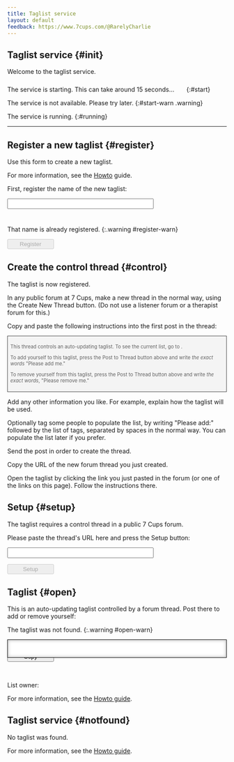 ```yaml
---
title: Taglist service
layout: default
feedback: https://www.7cups.com/@RarelyCharlie
---
```

<style>
#content>* {display: none;}
#init {display: initial;}
#running {visibility: hidden;}

span.spinner {display: inline-block; width: 24px; height:24px;
	background: no-repeat center/100% url(/assets/ajax-loader.gif);
	position: relative; top: 6px; left: 6px;}
.warning {color: #a00; background: #fee; padding: 2px 4px; margin-left: -4px; opacity: 0;}
input[type=text] {display: block; width: 24em; padding: 2px 4px; margin: 0;
	font-size: inherit;}
button {display: block; min-width: 8em; padding: 2px 4px; margin: 0 0 1em 0;}
#open-copy {display: inline-block; margin-right: 2em;}
blockquote {font-size: 80%; border: 1px solid #444; background: #f4f4f4; padding: 1ex;
	margin: 0;}
	
#open-container {position: relative; padding: 0 0 1em 0; margin-bottom: 1em;}
#open-list {width: 100%; min-height: 4em; border: 1px solid #000; padding: 1ex; font-size: 10px; line-height: 14px;
	box-shadow: inset #ccc 0 0 1ex 2px; resize: none; position: absolute; top: 0; left: 0;}
#open-list.empty {color: #aaa; text-align: center;}
#open-spin {position: absolute; left: calc(50% - 12px); top: 1em;}
</style>
<script src="https://cdnjs.cloudflare.com/ajax/libs/jquery/3.3.1/jquery.min.js"></script>
<script>
const controldomain = 'https://www.7cups.com'
const controldir = 'forum'
const serviceurl = 'https://rarelycharlie.herokuapp.com/taglist/'

Taglist = {
	key: '',
	service: null,

	api: async function (action, data) {
		console.log('api: ' + action)
		if (!action) return
		if (!data) data = {}
		data.action = action
		var response
		try {
			response = await fetch(serviceurl, {
				method: 'POST',
				headers: {'Content-Type': 'application/json; charset=utf-8'}, 
				body: JSON.stringify(data),
				cache: 'no-cache'
				})
			}
		catch (e) {
			console.log('+++ ERROR')
			return [0, 'No connection']
			}
		if (response) {
			var body = await response.text()
			console.log('  +api: ' + response.status + ' ' + response.statusText + ' ' + body)
			return [response.status, body]
			}
		else return [404, 'Not found']		
		},

	control: async function () { // set the control URL...
		var v = $('#setup-url').val().trim()
		var [status, text] = await this.api('control', {key: this.key, url: v})
		if (status == 200) {
			this.section('setup', false)
			this.open()
			}
		else {
			// handle failure e.g. malformed URL!
			}
		},

	copy: function () {
		var t = $('#open-list')[0]
		t.focus()
		t.select()
		var ok = document.execCommand('copy')
		if (ok) setTimeout(function () {
			if (document.selection) document.selection.empty()
    		else if (window.getSelection) window.getSelection().removeAllRanges()
			}, 500)
		$('#open-copied').text(ok? 'Copied' : 'Oops! Copying failed. Try copying manually.')
			.fadeIn(0)
		if (!ok) {
			$('#open-copy').prop('disabled', true)
			$('#open-copied').addClass('warning').css('opacity', 1)
			}
		setTimeout(function () {$('#open-copied').fadeOut(800)}, 1500)
		},
	
	init: async function () {
		this.section('init', true)
		this.key = location.search.substring(1)
		
		$('input[type=text]').on('keyup', function (event) {
			Taglist.keyup(event)
			})

		this.ping()
		await this.sleep(1)
		if (this.service === null) $('#start').show()
		},

	keyup: function () {
		var id = event.target.id, v = event.target.value.trim()
		if ($(event.target).is('[readonly]')) return
		if (id == 'register-name') {
			let b = $('#register-button') 
			b.prop('disabled', v.length < 4)
			if (event.keyCode == 13 && v.length >= 4) b.click() 
			}
		else if (id == 'setup-url'){
			let b = $('#setup-button') 
			b.prop('disabled', v = '')
			if (event.keyCode == 13 && v) b.click() 
			}
		},

	open: async function () {
		var [status, data] = await this.api('open', {key: this.key})
		console.log('open: ' + status + ' ' + data)
		$('#open-wait').hide()
		if (status == 200) {
			this.section('open', true)
			$('#open-warn').hide()
			data = JSON.parse(data)
			$('h2#open').text(data.name)
			document.title = data.name + ' | Taglist service'
			console.log('control: ' + data.control)
			if (!data.control) {
				this.section('open', false)
				$('h2#setup').text('Setup: ' + data.name)
				this.setup()
				}
			$('#open-control').attr('href', [controldomain, controldir, data.control].join('/')).text(data.name)
			if (data.owner) $('#open-owner')
				.attr('href', [controldomain, '@' + data.owner].join('/'))
				.text('@' + data.owner)
			var t = $('#open-list')
			$('#open-spin').hide()
			if (data.list) data.list = data.list.filter(t => t.trim() != '')
			if (data.list && data.list.length) {
				t.text(data.list.map(t => '@' + t).join(' '))
				 .removeClass('empty')
				t[0].style.height = t[0].parentNode.style.height = (t[0].scrollHeight - 10) + 'px'
				$('#open-copy').prop('disabled', false)
				let n = data.list.length
				$('#open-count').text(n == 0? 'No tags.' : (n == 1? '1 tag.' : n + ' tags.'))
				}
			else {
				t.text('\nThe list is empty')
				$('#open-copy').prop('disabled', true)
				}
			}
		else {
			this.section('notfound', true)
			}
		},
		
	ping: async function () {
		var [status, text] = await this.api('ping')
		console.log('ping status: ' + status)
		$('#start').hide()
		if (status == 200) {
			this.section('init', false)
			$('#running').css('visibility', 'visible')
			this.service = true
			if (this.key) {
				this.open()
				}
			else {
				this.section('init', false)
				this.section('register', true)
				$('#register-spin').css('visibility', 'hidden')
				$('#register-name').focus()
				}
			}
		else {
			this.service = false
			$('#start-warn').show().css('opacity', 1)
			}
		},

	register: async function () {
		$('#register-name').prop('readonly', true)
		$('#register-spin').css('display', 'inline-block')
		var v = $('#register-name').val().trim()
		var [status, key] = await this.api('register', {name: v})
		$('#register-spin').hide()
		$('#register-button').prop('disabled', true)
		if (status == 200) {
			$('#register-warn').hide()
			$('.listname').text(v).css('visibility', 'visible')
			$('a.listname').attr('href', location.href + '?' + key)
			this.section('register', false)
			this.section('control', true)
			}
		else {
			$('#register-warn').css('opacity', 1)
			$('#register-name').prop('readonly', false).focus()
			}
		},

	setup: function () { // set up control thread...
		this.section('setup', true)
		$('#setup-url').focus()
		},

	section: function (id, show) {
		$('#' + id).nextUntil('h2').addBack()[show? 'show' : 'hide']()
		},

	sleep: async function (s) {
		await new Promise(done => setTimeout(done, 1000 * s))
		}
	}
init = function () {
	document.documentElement.style.display = 'block'
	Taglist.init()
	}
</script>

## Taglist service {#init}
Welcome to the taglist service.

The service is starting. This can take around 15 seconds...<span id="start-spin" class="spinner"></span>
{:#start}

The service is not available. Please try later.
{:#start-warn .warning}

The service is running.
{:#running}

<hr>

## Register a new taglist {#register}
Use this form to create a new taglist.

For more information, see the <a href="/howto/taglist">Howto</a> guide.

First, register the name of the new taglist:

<input type="text" id="register-name" class="register"> <span id="register-spin" class="spinner" hidden></span>

That name is already registered.
{:.warning #register-warn}

<button id="register-button" disabled onclick="Taglist.register()">Register</button>

## Create the control thread {#control}

The taglist <a href="" class="listname"></a> is now registered.

In any public forum at 7 Cups, make a new thread in the normal way, using the Create New Thread button. (Do not use a listener forum or a therapist forum for this.)

Copy and paste the following instructions into the first post in the thread:

 >This thread controls an auto-updating taglist. To see the current list, go to <a  class="listname" href=""></a>.
 >
 >To add yourself to this taglist, press the Post to Thread button above and write <i>the exact words</i> "Please add me."
 >
 >To remove yourself from this taglist, press the Post to Thread button above and write <i>the exact words</i>, "Please remove me."

Add any other information you like. For example, explain how the taglist will be used.

Optionally tag some people to populate the list, by writing "Please add:" followed by the list of tags, separated by spaces in the normal way. You can populate the list later if you prefer.

Send the post in order to create the thread.

Copy the URL of the new forum thread you just created.

Open the taglist by clicking the link you just pasted in the forum (or one of the links on this page). Follow the instructions there.

## Setup {#setup}

The taglist requires a control thread in a public 7 Cups forum.

Please paste the thread's URL here and press the Setup button:

<input type="text" id="setup-url">

<button id="setup-button" disabled onclick="Taglist.control()">Setup</button>

## Taglist {#open}

This is an auto-updating taglist controlled by a forum thread. Post there to add or remove yourself: <a id="open-control" title="Control thread for this taglist" href=""></a>

The taglist was not found.
{:.warning #open-warn}

<div id="open-container">
<textarea readonly class="empty" id="open-list" spellcheck="false"></textarea>
<span id="open-spin" class="spinner"></span>
</div>

<button class="open" id="open-copy" onclick="Taglist.copy()">Copy</button><span id="open-copied"></span>

<span id="open-count"></span><br>List owner: <a id="open-owner" title="This taglist's owner" href=""></a>

For more information, see the <a title="Taglist service documentation" href="/howto/taglist">Howto guide</a>.

## Taglist service {#notfound}

No taglist was found.

For more information, see the <a title="Taglist service documentation" href="/howto/taglist">Howto guide</a>.
